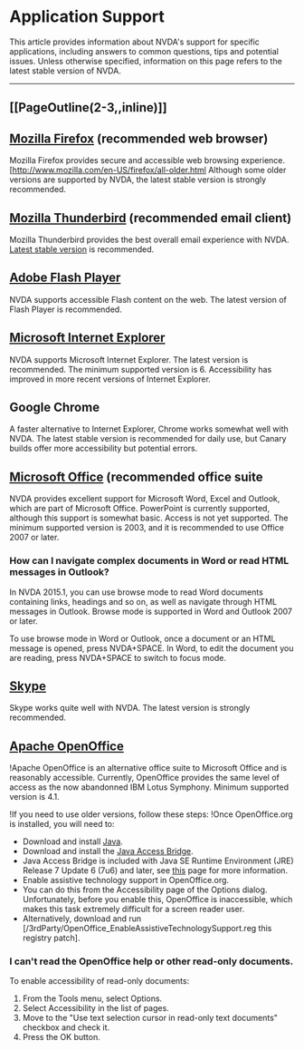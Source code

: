 # Application Support

This article provides information about NVDA's support for specific applications, including answers to common questions, tips and potential issues. Unless otherwise specified, information on this page refers to the latest stable version of NVDA.

----
[[PageOutline(2-3,,inline)]]
----

## [Mozilla Firefox](http://www.getfirefox.com/) (recommended web browser)
Mozilla Firefox provides secure and accessible web browsing experience. [http://www.mozilla.com/en-US/firefox/all-older.html Although some older versions are supported by NVDA, the latest stable version is strongly recommended.

## [Mozilla Thunderbird](http://www.getthunderbird.com/) (recommended email client)
Mozilla Thunderbird provides the best overall email experience with NVDA. [Latest stable version](http://www.mozilla.org/en-US/thunderbird/all-older.html) is recommended.

## [Adobe Flash Player](http://www.adobe.com/products/flashplayer/)
NVDA supports accessible Flash content on the web. The latest version of Flash Player is recommended.

## [Microsoft Internet Explorer](http://windows.microsoft.com/en-US/internet-explorer/products/ie/home)
NVDA supports Microsoft Internet Explorer. The latest version is recommended. The minimum supported version is 6. Accessibility has improved in more recent versions of Internet Explorer.

## Google Chrome
A faster alternative to Internet Explorer, Chrome works somewhat well with NVDA. The latest stable version is recommended for daily use, but Canary builds offer more accessibility but potential errors.

## [Microsoft Office](http://office.microsoft.com/) (recommended office suite
NVDA provides excellent support for Microsoft Word, Excel and Outlook, which are part of Microsoft Office. PowerPoint is currently supported, although this support is somewhat basic. Access is not yet supported. The minimum supported version is 2003, and it is recommended to use Office 2007 or later.

### How can I navigate complex documents in Word or read HTML messages in Outlook?

In NVDA 2015.1, you can use browse mode to read Word documents containing links, headings and so on, as well as navigate through HTML messages in Outlook. Browse mode is supported in Word and Outlook 2007 or later.

To use browse mode in Word or Outlook, once a document or an HTML message is opened, press NVDA+SPACE. In Word, to edit the document you are reading, press NVDA+SPACE to switch to focus mode.

## [Skype](http://www.skype.com/)
Skype works quite well with NVDA. The latest version is strongly recommended.

## [Apache OpenOffice](http://www.openoffice.org/)
!Apache OpenOffice is an alternative office suite to Microsoft Office and is reasonably accessible. Currently, OpenOffice provides the same level of access as the now abandonned IBM Lotus Symphony. Minimum supported version is 4.1.

!If you need to use older versions, follow these steps:
!Once OpenOffice.org is installed, you will need to:
 * Download and install [Java](http://www.java.com/).
 * Download and install the [Java Access Bridge](http://java.sun.com/javase/technologies/accessibility/accessbridge/).
  * Java Access Bridge is included with Java SE Runtime Environment (JRE) Release 7 Update 6 (7u6) and later, see [this](http://docs.oracle.com/javase/7/docs/technotes/guides/access/enable_and_test.html) page for more information.
 * Enable assistive technology support in OpenOffice.org.
  * You can do this from the Accessibility page of the Options dialog. Unfortunately, before you enable this, OpenOffice is inaccessible, which makes this task extremely difficult for a screen reader user.
  * Alternatively, download and run [/3rdParty/OpenOffice_EnableAssistiveTechnologySupport.reg this registry patch].

### I can't read the OpenOffice help or other read-only documents.
To enable accessibility of read-only documents:
 1. From the Tools menu, select Options.
 2. Select Accessibility in the list of pages.
 3. Move to the "Use text selection cursor in read-only text documents" checkbox and check it.
 4. Press the OK button.

